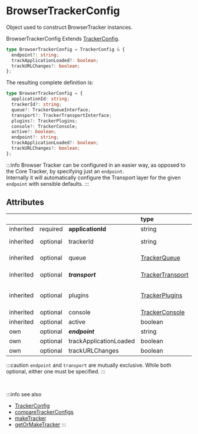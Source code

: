 # BrowserTrackerConfig

Object used to construct BrowserTracker instances. 

BrowserTrackerConfig Extends [TrackerConfig](/tracking/api-reference/core/TrackerConfig.md). 

```typescript
type BrowserTrackerConfig = TrackerConfig & {
  endpoint?: string;
  trackApplicationLoaded?: boolean;
  trackURLChanges?: boolean;
};
```

The resulting complete definition is:
```typescript
type BrowserTrackerConfig = {
  applicationId: string;
  trackerId?: string;
  queue?: TrackerQueueInterface;
  transport?: TrackerTransportInterface;
  plugins?: TrackerPlugins;
  console?: TrackerConsole;
  active?: boolean;  
  endpoint?: string;
  trackApplicationLoaded?: boolean;
  trackURLChanges?: boolean;
};
```

:::info
Browser Tracker can be configured in an easier way, as opposed to the Core Tracker, by specifying just an `endpoint`.  
Internally it will automatically configure the Transport layer for the given `endpoint` with sensible defaults.
:::

## Attributes
|           |          |                        | type                                                                 | default value
| :--       | :-:      | :--                    | :--                                                                  | :--           
| inherited | required | **applicationId**      | string                                                               |
| inherited | optional | trackerId              | string                                                               | Same value as `applicationId`
| inherited | optional | queue                  | [TrackerQueue](/tracking/api-reference/core/TrackerQueue.md)         | The result of [makeDefaultQueue](/tracking/api-reference/common/factories/makeDefaultQueue.md)
| inherited | optional | **_transport_**        | [TrackerTransport](/tracking/api-reference/core/TrackerTransport.md) | The result of [makeDefaultTransport](/tracking/api-reference/common/factories/makeDefaultTransport.md)
| inherited | optional | plugins                | [TrackerPlugins](/tracking/api-reference/core/TrackerPlugins.md)     | TrackerPlugins initiated with the result of [makeDefaultPluginsList](/tracking/api-reference/common/factories/makeDefaultPluginsList.md)
| inherited | optional | console                | [TrackerConsole](/tracking/api-reference/core/TrackerConsole.md)     |
| inherited | optional | active                 | boolean                                                              | `true`
| own       | optional | **_endpoint_**         | string                                                               |
| own       | optional | trackApplicationLoaded | boolean                                                              | `true`
| own       | optional | trackURLChanges        | boolean                                                              | `true`

:::caution
`endpoint` and `transport` are mutually exclusive. While both optional, either one must be specified.
:::

<br/>

:::info see also
- [TrackerConfig](/tracking/api-reference/core/TrackerConfig.md)
- [compareTrackerConfigs](/tracking/api-reference/common/compareTrackerConfigs.md)
- [makeTracker](/tracking/api-reference/general/makeTracker.md)
- [getOrMakeTracker](/tracking/api-reference/general/getOrMakeTracker.md)
:::

